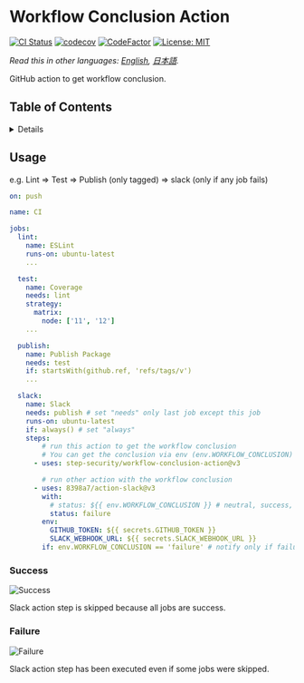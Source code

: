 # Workflow Conclusion Action

[![CI Status](https://github.com/step-security/workflow-conclusion-action/workflows/CI/badge.svg)](https://github.com/step-security/workflow-conclusion-action/actions)
[![codecov](https://codecov.io/gh/step-security/workflow-conclusion-action/branch/main/graph/badge.svg)](https://codecov.io/gh/step-security/workflow-conclusion-action)
[![CodeFactor](https://www.codefactor.io/repository/github/step-security/workflow-conclusion-action/badge)](https://www.codefactor.io/repository/github/step-security/workflow-conclusion-action)
[![License: MIT](https://img.shields.io/badge/License-MIT-blue.svg)](https://github.com/step-security/workflow-conclusion-action/blob/main/LICENSE)

*Read this in other languages: [English](README.md), [日本語](README.ja.md).*

GitHub action to get workflow conclusion.

## Table of Contents

<!-- START doctoc generated TOC please keep comment here to allow auto update -->
<!-- DON'T EDIT THIS SECTION, INSTEAD RE-RUN doctoc TO UPDATE -->
<details>
<summary>Details</summary>

- [Usage](#usage)
  - [Success](#success)
  - [Failure](#failure)
- [Author](#author)

*generated with [TOC Generator](https://github.com/technote-space/toc-generator)*

</details>
<!-- END doctoc generated TOC please keep comment here to allow auto update -->

## Usage
e.g. Lint => Test => Publish (only tagged) => slack (only if any job fails)
```yaml
on: push

name: CI

jobs:
  lint:
    name: ESLint
    runs-on: ubuntu-latest
    ...

  test:
    name: Coverage
    needs: lint
    strategy:
      matrix:
        node: ['11', '12']
    ...

  publish:
    name: Publish Package
    needs: test
    if: startsWith(github.ref, 'refs/tags/v')
    ...

  slack:
    name: Slack
    needs: publish # set "needs" only last job except this job
    runs-on: ubuntu-latest
    if: always() # set "always"
    steps:
        # run this action to get the workflow conclusion
        # You can get the conclusion via env (env.WORKFLOW_CONCLUSION)
      - uses: step-security/workflow-conclusion-action@v3

        # run other action with the workflow conclusion
      - uses: 8398a7/action-slack@v3
        with:
          # status: ${{ env.WORKFLOW_CONCLUSION }} # neutral, success, skipped, cancelled, timed_out, action_required, failure
          status: failure
        env:
          GITHUB_TOKEN: ${{ secrets.GITHUB_TOKEN }}
          SLACK_WEBHOOK_URL: ${{ secrets.SLACK_WEBHOOK_URL }}
        if: env.WORKFLOW_CONCLUSION == 'failure' # notify only if failure
```

### Success
![Success](https://raw.githubusercontent.com/technote-space/workflow-conclusion-action/images/success.png)

Slack action step is skipped because all jobs are success.

### Failure
![Failure](https://raw.githubusercontent.com/technote-space/workflow-conclusion-action/images/failure.png)

Slack action step has been executed even if some jobs were skipped.
